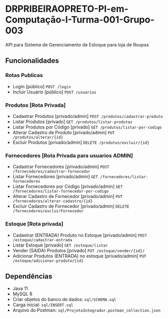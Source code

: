 # DRPRIBEIRAOPRETO-PI-em-Computação-I-Turma-001-Grupo-003

API para Sistema de Gerenciamento de Estoque para loja de Roupas

## Funcionalidades

### Rotas Publicas
- Login [público] `POST /login`
- Incluir Usuário [público] `POST /usuarios`

### Produtos [Rota Privada]
- Cadastrar Produtos [privado/admin] `POST /produtos/cadastrar-produto`
- Listar Produtos [privado] `GET /produtos/listar-produtos`
- Listar Produtos por Código [privado] `GET /produtos/listar-por-codigo`
- Alterar Cadastro de Produto [privado/admin] `PUT /produtos/alterar/{id}`
- Excluir Produtos [privado/admin] `DELETE /produtos/excluir/{id}`

### Fornecedores [Rota Privada para usuarios ADMIN]
- Cadastrar Fornecedores [privado/admin] `POST /fornecedores/cadastrar-fornecedor`
- Listar Fornecedores [privado/admin] `GET /fornecedores/listar-fornecedores`
- Listar Fornecedores por Código [privado/admin] `GET /fornecedores/listar-fornecedor-por-codigo`
- Alterar Cadastro de Fornecedor [privado/admin] `PUT /fornecedores/alterar-cadastro/{id}`
- Excluir Cadastro de Fornecedor [privado/admin] `DELETE /fornecedores/excluirFornecedor`

### Estoque [Rota privada]
- Cadastrar (ENTRADA) Produto no Estoque [privado/admin] `POST /estoque/cadastrar-entrada`
- Listar Estoque [privado] `GET /estoque/listar`
- Vender (SAIDA) Produtos [privado] `PUT /estoque/vender/{id}/`
- Adicionar Produtos (ENTRADA) no estoque [privado/admin] `PUT /estoque/adicionar-produto/{id}`

## Dependências
- Java 11
- MySQL 8
- Criar objetos do banco de dados: `sql/SCHEMA.sql`
- Carga inicial: `sql/INSERT.sql`
- Arquivo do Postman: `sql/ProjetoIntegrador.postman_collection.json`
